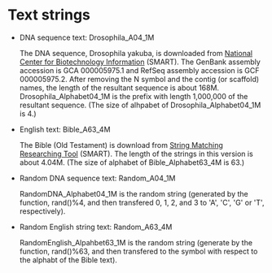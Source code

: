 # Text strings
- DNA sequence text: Drosophila_A04_1M

  The DNA sequence, Drosophila yakuba, is downloaded from [National Center for Biotechnology Information](https://www.ncbi.nlm.nih.gov/) (SMART).
  The GenBank assembly accession is GCA 000005975.1 and RefSeq assembly accession is GCF 000005975.2.
  After removing the N symbol and the contig (or scaffold) names, the length of the resultant sequence is about 168M.
  Drosophila_Alphabet04_1M is the prefix with length 1,000,000 of the resultant sequence.
  (The size of alhpabet of Drosophila_Alphabet04_1M is 4.)


- English text: Bible_A63_4M

  The Bible (Old Testament) is download from [String Matching Researching Tool](https://www.dmi.unict.it/~faro/smart/references.php) (SMART).
  The length of the strings in this version is about 4.04M.
  (The size of alphabet of Bible_Alphabet63_4M is 63.)


- Random DNA sequence text: Random_A04_1M

  RandomDNA_Alphabet04_1M is the random string (generated by the function, rand()%4, and then transfered 0, 1, 2, and 3 to 'A', 'C', 'G' or 'T', respectively).


- Random English string text: Random_A63_4M

  RandomEnglish_Alpahbet63_1M is the random string (generate by the function, rand()%63, and then transfered to the symbol with respect to the alphabt of the Bible text).
